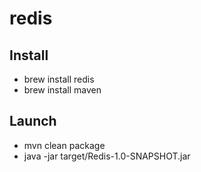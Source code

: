 # redis

## Install

* brew install redis
* brew install maven
## Launch

* mvn clean package
* java -jar target/Redis-1.0-SNAPSHOT.jar
